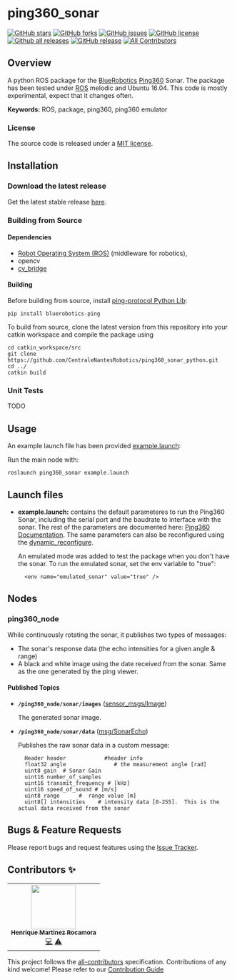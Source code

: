 # ping360_sonar
[![GitHub stars](https://img.shields.io/github/stars/CentraleNantesRobotics/ping360_sonar_python.svg?style=social&label=Star&maxAge=2592000)](https://GitHub.com/CentraleNantesRobotics/ping360_sonar_python/stargazers/)
[![GitHub forks](https://img.shields.io/github/forks/CentraleNantesRobotics/ping360_sonar_python.svg?style=social&label=Fork&maxAge=2592000)](https://GitHub.com/CentraleNantesRobotics/ping360_sonar_python/network/)
[![GitHub issues](https://img.shields.io/github/issues/CentraleNantesRobotics/ping360_sonar_python.svg)](https://GitHub.com/CentraleNantesRobotics/ping360_sonar_python/issues/)
[![GitHub license](https://img.shields.io/github/license/CentraleNantesRobotics/ping360_sonar_python.svg)](https://github.com/CentraleNantesRobotics/ping360_sonar_python/blob/master/LICENSE)
[![Github all releases](https://img.shields.io/github/downloads/CentraleNantesRobotics/ping360_sonar_python/total.svg)](https://GitHub.com/CentraleNantesRobotics/ping360_sonar_python/releases/)
[![GitHub release](https://img.shields.io/github/release/CentraleNantesRobotics/ping360_sonar_python.svg)](https://GitHub.com/CentraleNantesRobotics/ping360_sonar_python/releases/)
[![All Contributors](https://img.shields.io/badge/all_contributors-1-orange.svg?style=flat-square)](#contributors-)
## Overview

A python ROS package for the [BlueRobotics] [Ping360] Sonar. The package has been tested under [ROS] melodic and Ubuntu 16.04. This code is mostly experimental, expect that it changes often.

**Keywords:** ROS, package, ping360, ping360 emulator

### License

The source code is released under a [MIT license](LICENSE).

## Installation

### Download the latest release

Get the latest stable release [here](https://github.com/CentraleNantesRobotics/ping360_sonar_python/releases/latest).

### Building from Source

#### Dependencies

- [Robot Operating System (ROS)](http://wiki.ros.org) (middleware for robotics),
- opencv
- [cv_bridge]

#### Building

Before building from source, install [ping-protocol Python Lib](https://pypi.org/project/bluerobotics-ping/):

	pip install bluerobotics-ping

To build from source, clone the latest version from this repository into your catkin workspace and compile the package using

	cd catkin_workspace/src
	git clone https://github.com/CentraleNantesRobotics/ping360_sonar_python.git
	cd ../
	catkin build

### Unit Tests

TODO

## Usage

An example launch file has been provided [example.launch](launch/example.launch):

Run the main node with:

	roslaunch ping360_sonar example.launch

## Launch files

* **example.launch:** contains the default parameteres to run the Ping360 Sonar, including the serial port and the baudrate to interface with the sonar. The rest of the parameters are documented here: [Ping360 Documentation](https://docs.bluerobotics.com/ping-protocol/pingmessage-ping360/). The same parameters can also be reconfigured using the [dynamic_reconfigure](http://wiki.ros.org/dynamic_reconfigure).

	An emulated mode was added to test the package when you don't have the sonar. To run the emulated sonar, set the env variable to "true":

		<env name="emulated_sonar" value="true" />

## Nodes

### ping360_node

While continuously rotating the sonar, it publishes two types of messages:
- The sonar's response data (the echo intensities for a given angle & range)
- A black and white image using the date received from the sonar. Same as the one generated by the ping viewer.


#### Published Topics

* **`/ping360_node/sonar/images`** ([sensor_msgs/Image])

	The generated sonar image. 

* **`/ping360_node/sonar/data`** ([msg/SonarEcho])

	Publishes the raw sonar data in a custom message:
	
		Header header            #header info
		float32 angle               # the measurement angle [rad]
		uint8 gain  # Sonar Gain
		uint16 number_of_samples 
		uint16 transmit_frequency # [kHz]
		uint16 speed_of_sound # [m/s]
		uint8 range      #  range value [m]
		uint8[] intensities    # intensity data [0-255].  This is the actual data received from the sonar


## Bugs & Feature Requests

Please report bugs and request features using the [Issue Tracker](https://github.com/CentraleNantesRobotics/ping360_sonar_python/issues).


[ROS]: http://www.ros.org
[BlueRobotics]: http://bluerobotics.com
[cv_bridge]: http://wiki.ros.org/cv_bridge
[sensor_msgs/Image]: http://docs.ros.org/melodic/api/sensor_msgs/html/msg/Image.html
[Ping360]: https://bluerobotics.com/store/sensors-sonars-cameras/sonar/ping360-sonar-r1-rp/
[msg/SonarEcho]: /msg/SonarEcho.msg

## Contributors ✨

<!-- ALL-CONTRIBUTORS-LIST:START - Do not remove or modify this section -->
<!-- prettier-ignore-start -->
<!-- markdownlint-disable -->
<table>
  <tr>
    <td align="center"><a href="https://github.com/Hameck"><img src="https://avatars2.githubusercontent.com/u/14954732?v=4" width="100px;" alt=""/><br /><sub><b>Henrique Martinez Rocamora</b></sub></a><br /><a href="https://github.com/CentraleNantesRobotics/ping360_sonar_python/commits?author=Hameck" title="Code">💻</a> <a href="https://github.com/CentraleNantesRobotics/ping360_sonar_python/commits?author=Hameck" title="Tests">⚠️</a></td>
  </tr>
</table>

<!-- markdownlint-enable -->
<!-- prettier-ignore-end -->
<!-- ALL-CONTRIBUTORS-LIST:END -->

This project follows the [all-contributors](https://github.com/all-contributors/all-contributors) specification. 
Contributions of any kind welcome! Please refer to our [Contribution Guide](CONTRIBUTING.md)

